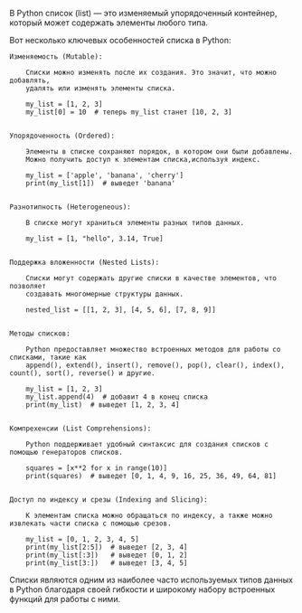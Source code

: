 
В Python список (list) — это изменяемый упорядоченный контейнер, который может
содержать элементы любого типа.


Вот несколько ключевых особенностей списка в Python:

    Изменяемость (Mutable):

        Списки можно изменять после их создания. Это значит, что можно добавлять,
        удалять или изменять элементы списка.

        my_list = [1, 2, 3]
        my_list[0] = 10  # теперь my_list станет [10, 2, 3]


    Упорядоченность (Ordered):

        Элементы в списке сохраняют порядок, в котором они были добавлены.
        Можно получить доступ к элементам списка,используя индекс.

        my_list = ['apple', 'banana', 'cherry']
        print(my_list[1])  # выведет 'banana'


    Разнотипность (Heterogeneous):

        В списке могут храниться элементы разных типов данных.

        my_list = [1, "hello", 3.14, True]


    Поддержка вложенности (Nested Lists):

        Списки могут содержать другие списки в качестве элементов, что позволяет
        создавать многомерные структуры данных.

        nested_list = [[1, 2, 3], [4, 5, 6], [7, 8, 9]]


    Методы списков:

        Python предоставляет множество встроенных методов для работы со списками, такие как
        append(), extend(), insert(), remove(), pop(), clear(), index(), count(), sort(), reverse() и другие.

        my_list = [1, 2, 3]
        my_list.append(4)  # добавит 4 в конец списка
        print(my_list)  # выведет [1, 2, 3, 4]


    Компрехенсии (List Comprehensions):

        Python поддерживает удобный синтаксис для создания списков с помощью генераторов списков.

        squares = [x**2 for x in range(10)]
        print(squares)  # выведет [0, 1, 4, 9, 16, 25, 36, 49, 64, 81]


    Доступ по индексу и срезы (Indexing and Slicing):

        К элементам списка можно обращаться по индексу, а также можно извлекать части списка с помощью срезов.

        my_list = [0, 1, 2, 3, 4, 5]
        print(my_list[2:5])  # выведет [2, 3, 4]
        print(my_list[:3])   # выведет [0, 1, 2]
        print(my_list[3:])   # выведет [3, 4, 5]



Списки являются одним из наиболее часто используемых типов данных в Python
благодаря своей гибкости и широкому набору встроенных функций для работы с ними.
